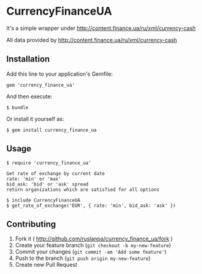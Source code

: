 # CurrencyFinanceUA

It's a simple wrapper under <http://content.finance.ua/ru/xml/currency-cash>

All data provided by <http://content.finance.ua/ru/xml/currency-cash>

## Installation

Add this line to your application's Gemfile:

    gem 'currency_finance_ua'

And then execute:

    $ bundle

Or install it yourself as:

    $ gem install currency_finance_ua

## Usage

    $ require 'currency_finance_ua'

    Get rate of exchange by current date
    rate: 'min' or 'max'
    bid_ask: 'bid' or 'ask' spread
    return organizations which are satisfied for all options
    
    $ include CurrencyFinanceUA
    $ get_rate_of_exchange('EUR', { rate: 'min', bid_ask: 'ask' })

## Contributing

1. Fork it ( http://github.com/ruslanpa/currency_finance_ua/fork )
2. Create your feature branch (`git checkout -b my-new-feature`)
3. Commit your changes (`git commit -am 'Add some feature'`)
4. Push to the branch (`git push origin my-new-feature`)
5. Create new Pull Request
